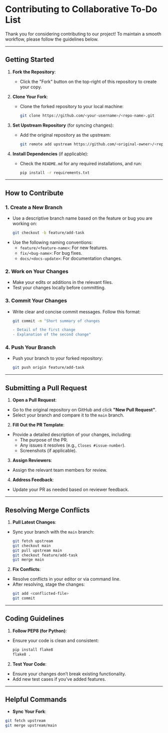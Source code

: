 # Contributing to Collaborative To-Do List

Thank you for considering contributing to our project! To maintain a smooth workflow, please follow the guidelines below.

---

## Getting Started

1. **Fork the Repository**:
   - Click the "Fork" button on the top-right of this repository to create your copy.

2. **Clone Your Fork**:
   - Clone the forked repository to your local machine:
     ```bash
     git clone https://github.com/<your-username>/<repo-name>.git
     ```

3. **Set Upstream Repository** (for syncing changes):
   - Add the original repository as the upstream:
     ```bash
     git remote add upstream https://github.com/<original-owner>/<repo-name>.git
     ```

4. **Install Dependencies** (if applicable):
   - Check the `README.md` for any required installations, and run:
     ```bash
     pip install -r requirements.txt
     ```

---

## How to Contribute

### 1. Create a New Branch
   - Use a descriptive branch name based on the feature or bug you are working on:
     ```bash
     git checkout -b feature/add-task
     ```
   - Use the following naming conventions:
     - `feature/<feature-name>`: For new features.
     - `fix/<bug-name>`: For bug fixes.
     - `docs/<docs-update>`: For documentation changes.

### 2. Work on Your Changes
   - Make your edits or additions in the relevant files.
   - Test your changes locally before committing.

### 3. Commit Your Changes
   - Write clear and concise commit messages. Follow this format:
     ```bash
     git commit -m "Short summary of changes

     - Detail of the first change
     - Explanation of the second change"
     ```


### 4. Push Your Branch
- Push your branch to your forked repository:
  ```bash
  git push origin feature/add-task
  ```

---

## Submitting a Pull Request

1. **Open a Pull Request**:
- Go to the original repository on GitHub and click **"New Pull Request"**.
- Select your branch and compare it to the `main` branch.

2. **Fill Out the PR Template**:
- Provide a detailed description of your changes, including:
  - The purpose of the PR.
  - Any issues it resolves (e.g., `Closes #issue-number`).
  - Screenshots (if applicable).

3. **Assign Reviewers**:
- Assign the relevant team members for review.

4. **Address Feedback**:
- Update your PR as needed based on reviewer feedback.

---

## Resolving Merge Conflicts

1. **Pull Latest Changes**:
- Sync your branch with the `main` branch:
  ```bash
  git fetch upstream
  git checkout main
  git pull upstream main
  git checkout feature/add-task
  git merge main
  ```

2. **Fix Conflicts**:
- Resolve conflicts in your editor or via command line.
- After resolving, stage the changes:
  ```bash
  git add <conflicted-file>
  git commit
  ```

---

## Coding Guidelines

1. **Follow PEP8 (for Python)**:
- Ensure your code is clean and consistent:
  ```bash
  pip install flake8
  flake8 .
  ```

2. **Test Your Code**:
- Ensure your changes don’t break existing functionality.
- Add new test cases if you’ve added features.

---

## Helpful Commands

- **Sync Your Fork**:
```bash
git fetch upstream
git merge upstream/main
